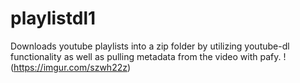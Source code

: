 # playlistdl1
Downloads youtube playlists into a zip folder by utilizing youtube-dl functionality as well as pulling metadata from the video with pafy.
!(https://imgur.com/szwh22z)
